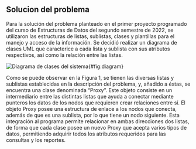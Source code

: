 ## Solucion del problema 

Para la solución del problema planteado en el primer proyecto programado del 
curso de Estructuras de Datos del segundo semestre de 2022, se utilizaron las 
estructuras de listas, sublistas, clases y plantillas para el manejo y acceso 
de la información. Se decidió realizar un diagrama de clases UML que caracterice 
a cada lista y sublista con sus atributos respectivos, así como la relación 
entre las listas. 

![[Diagrama de clases del sistema]()](images/Diagrama.png){#fig:diagram}

Como se puede observar en la Figura 1, se tienen las diversas listas y sublistas 
establecidas en la descripción del problema, y, añadido a éstas, se encuentra una 
clase denominada “Proxy”. Este objeto consiste en un intermediario entre las distintas 
listas que ayuda a conectar mediante punteros los datos de los nodos que requieren crear 
relaciones entre sí. El objeto Proxy posee una estructura de enlace a los nodos que 
conecta, además de que es una sublista, por lo que tiene un nodo siguiente. Esta 
integración al programa permite relacionar en ambas direcciones dos listas, de 
forma que cada clase posee un nuevo Proxy que acepta varios tipos de datos, 
permitiendo adquirir todos los atributos requeridos para las consultas y 
los reportes.
